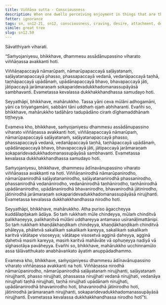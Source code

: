 ```yaml
---
title: Viññāṇa sutta - Consciousness
description: When one dwells perceiving enjoyment in things that are the basis for fetters, there is a descent of consciousness. When one dwells perceiving the drawback in things that are the basis for fetters, there is no descent of consciousness.
fetter: ignorance
tags: sn, sn12-21, sn12, consciousness, craving, desire, attachment, dependent co-arising, dependent origination, twelve links, name and form, six sense bases, contact, sensation, craving, clinging, existence, birth, aging, death, sorrow, lamentation, pain, grief, despair, suffering, dukkha
simile: great tree
slug: sn12.59
---
```


Sāvatthiyaṁ viharati.

“Saṁyojaniyesu, bhikkhave, dhammesu assādānupassino viharato viññāṇassa avakkanti hoti.

Viññāṇapaccayā nāmarūpaṁ, nāmarūpapaccayā saḷāyatanaṁ, saḷāyatanapaccayā phasso, phassapaccayā vedanā, vedanāpaccayā taṇhā, taṇhāpaccayā upādānaṁ, upādānapaccayā bhavo, bhavapaccayā jāti, jātipaccayā jarāmaraṇaṁ sokaparidevadukkhadomanassupāyāsā sambhavanti. Evametassa kevalassa dukkhakkhandhassa samudayo hoti.

Seyyathāpi, bhikkhave, mahārukkho. Tassa yāni ceva mūlāni adhogamāni, yāni ca tiriyaṅgamāni, sabbāni tāni uddhaṁ ojaṁ abhiharanti. Evañhi so, bhikkhave, mahārukkho tadāhāro tadupādāno ciraṁ dīghamaddhānaṁ tiṭṭheyya.

Evameva kho, bhikkhave, saṁyojaniyesu dhammesu assādānupassino viharato viññāṇassa avakkanti hoti, viññāṇapaccayā nāmarūpaṁ, nāmarūpapaccayā saḷāyatanaṁ, saḷāyatanapaccayā phasso, phassapaccayā vedanā, vedanāpaccayā taṇhā, taṇhāpaccayā upādānaṁ, upādānapaccayā bhavo, bhavapaccayā jāti, jātipaccayā jarāmaraṇaṁ sokaparidevadukkhadomanassupāyāsā sambhavanti. Evametassa kevalassa dukkhakkhandhassa samudayo hoti.

Saṁyojaniyesu, bhikkhave, dhammesu ādīnavānupassino viharato viññāṇassa avakkanti na hoti. Viññāṇanirodhā nāmarūpanirodho, nāmarūpanirodhā saḷāyatananirodho, saḷāyatananirodhā phassanirodho, phassanirodhā vedanānirodho, vedanānirodhā taṇhānirodho, taṇhānirodhā upādānanirodho, upādānanirodhā bhavanirodho, bhavanirodhā jātinirodho, jātinirodhā jarāmaraṇaṁ sokaparidevadukkhadomanassupāyāsā nirujjhanti. Evametassa kevalassa dukkhakkhandhassa nirodho hoti.

Seyyathāpi, bhikkhave, mahārukkho. Atha puriso āgaccheyya kuddālapiṭakaṁ ādāya. So taṁ rukkhaṁ mūle chindeyya, mūlaṁ chinditvā palikhaṇeyya, palikhaṇitvā mūlāni uddhareyya antamaso usīranāḷimattānipi. So taṁ rukkhaṁ khaṇḍākhaṇḍikaṁ chindeyya, khaṇḍākhaṇḍikaṁ chinditvā phāleyya, phāletvā sakalikaṁ sakalikaṁ kareyya, sakalikaṁ sakalikaṁ karitvā vātātape visoseyya; vātātape visosetvā agginā ḍaheyya, agginā ḍahetvā masiṁ kareyya, masiṁ karitvā mahāvāte vā ophuṇeyya nadiyā vā sīghasotāya pavāheyya. Evañhi so, bhikkhave, mahārukkho ucchinnamūlo assa tālāvatthukato anabhāvaṅkato āyatiṁ anuppādadhammo.

Evameva kho, bhikkhave, saṁyojaniyesu dhammesu ādīnavānupassino viharato viññāṇassa avakkanti na hoti. Viññāṇassa nirodhā nāmarūpanirodho, nāmarūpanirodhā saḷāyatanaṁ nirujjhanti, saḷāyatanaṁ nirujjhanti, phasso nirujjhati, phassassa nirujjhati vedanā nirujjhati, vedanāya nirujjhati taṇhā nirujjhati, taṇhā nirujjhati upādānaṁ nirujjhati, upādānanirodhā bhavanirodho hoti, bhavanirodhā jātinirodho hoti, jātinirodhā jarāmaraṇaṁ nirujjhanti, sokaparidevadukkhadomanassupāyāsā nirujjhanti. Evametassa kevalassa dukkhakkhandhassa nirodho hotī”ti.
